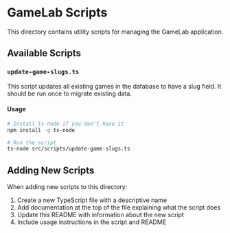 # GameLab Scripts

This directory contains utility scripts for managing the GameLab application.

## Available Scripts

### `update-game-slugs.ts`

This script updates all existing games in the database to have a slug field. It should be run once to migrate existing data.

#### Usage

```bash
# Install ts-node if you don't have it
npm install -g ts-node

# Run the script
ts-node src/scripts/update-game-slugs.ts
```

## Adding New Scripts

When adding new scripts to this directory:

1. Create a new TypeScript file with a descriptive name
2. Add documentation at the top of the file explaining what the script does
3. Update this README with information about the new script
4. Include usage instructions in the script and README
